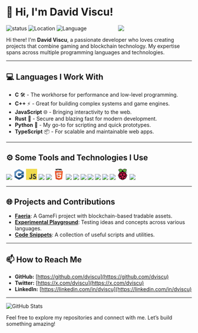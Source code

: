 # 👋 Hi, I'm David Viscu!

<!--https://octodex.github.com/images/hula_loop_octodex03.gif-->
<img align='right' src='https://octodex.github.com/images/hula_loop_octodex03.gif' width='200'>

![status](https://img.shields.io/badge/status-active-brightgreen) ![Location](https://img.shields.io/badge/location-%F0%9F%8C%8D%20Global-blue) ![Language](https://img.shields.io/badge/language-Multilingual-purple)

Hi there! I'm **David Viscu**, a passionate developer who loves creating projects that combine gaming and blockchain technology. My expertise spans across multiple programming languages and technologies.

---

## 💻 Languages I Work With

- **C** 🛠️ - The workhorse for performance and low-level programming.
- **C++** ⚡ - Great for building complex systems and game engines.
- **JavaScript** 🌐 - Bringing interactivity to the web.
- **Rust** 🦀 - Secure and blazing fast for modern development.
- **Python** 🐍 - My go-to for scripting and quick prototypes.
- **TypeScript** 📦 - For scalable and maintainable web apps.

---

## ⚙️ Some Tools and Technologies I Use

<code><img height="30" src="https://avatars0.githubusercontent.com/u/1525981?s=200&v=4"></code>
<code><img height="30" src="https://raw.githubusercontent.com/github/explore/80688e429a7d4ef2fca1e82350fe8e3517d3494d/topics/cpp/cpp.png"></code>
<code><img height="30" src="https://raw.githubusercontent.com/github/explore/80688e429a7d4ef2fca1e82350fe8e3517d3494d/topics/javascript/javascript.png"></code>
<code><img height="30" src="https://avatars3.githubusercontent.com/u/9950313?s=200&v=4"></code>
<code><img height="30" src="https://avatars1.githubusercontent.com/u/45120?s=200&v=4"></code>
<code><img height="30" src="https://raw.githubusercontent.com/github/explore/80688e429a7d4ef2fca1e82350fe8e3517d3494d/topics/html/html.png"></code>
<code><img height="30" src="https://avatars1.githubusercontent.com/u/1517864?s=200&v=4"></code>
<code><img height="30" src="https://avatars1.githubusercontent.com/u/2918581?s=200&v=4"></code>
<code><img height="30" src="https://avatars3.githubusercontent.com/u/18133?s=200&v=4"></code>
<code><img height="30" src="https://avatars1.githubusercontent.com/u/5009934?s=200&v=4"></code>
<code><img height="30" src="https://avatars0.githubusercontent.com/u/365630?s=88&v=4"></code>
<code><img height="30" src="https://avatars.githubusercontent.com/u/15658638"></code>
<code><img height="30" src="https://avatars.githubusercontent.com/u/34455048"></code>
<code><img height="30" src="https://raw.githubusercontent.com/github/explore/80688e429a7d4ef2fca1e82350fe8e3517d3494d/topics/raspberry-pi/raspberry-pi.png"></code>
<code><img height="30" src="https://avatars2.githubusercontent.com/u/1728152?s=200&v=4"></code>

---

## 🌐 Projects and Contributions

- [**Faeria**](https://github.com/dviscu/faeria): A GameFi project with blockchain-based tradable assets.
- [**Experimental Playground**](https://github.com/dviscu/experimental): Testing ideas and concepts across various languages.
- [**Code Snippets**](https://github.com/dviscu/snippets): A collection of useful scripts and utilities.

---

## 📫 How to Reach Me

- **GitHub:** [https://github.com/dviscu](https://github.com/dviscu)
- **Twitter:** [https://x.com/dviscu](https://x.com/dviscu)
- **LinkedIn:** [https://linkedin.com/in/dviscu](https://linkedin.com/in/dviscu)

---

![GitHub Stats](https://github-readme-stats.vercel.app/api?username=dviscu&show_icons=true&theme=radical)

Feel free to explore my repositories and connect with me. Let’s build something amazing!
